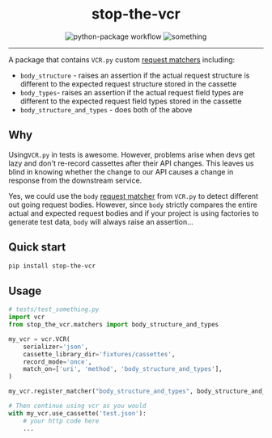 
<div align="center">

# stop-the-vcr

![python-package workflow](https://github.com/corno93/stop-the-vcr/actions/workflows/python-package.yml/badge.svg)
![something](https://img.shields.io/badge/python-3.8%7C3.9%7C3.10%7C3.11-blue)
</div>

---


A package that contains `VCR.py` custom [request matchers](https://vcrpy.readthedocs.io/en/latest/advanced.html#register-your-own-request-matcher) including:

- `body_structure` - raises an assertion if the actual request structure is different to the expected request structure stored in the cassette
- `body_types`- raises an assertion if the actual request field types are different to the expected request field types stored in the cassette
- `body_structure_and_types` - does both of the above

## Why
Using`VCR.py` in tests is awesome. However, problems arise when devs get lazy and don't
re-record cassettes after their API changes. This leaves us blind in knowing whether
the change to our API causes a change in response from the downstream service.

Yes, we could use the `body` [request matcher](https://vcrpy.readthedocs.io/en/latest/configuration.html#request-matching)
from `VCR.py` to detect different out going request bodies. However, since `body` strictly compares the entire actual and expected
request bodies and if your project is using factories to generate test data, `body` will always raise an assertion...



## Quick start

```bash
pip install stop-the-vcr
````

## Usage

```python
# tests/test_something.py
import vcr
from stop_the_vcr.matchers import body_structure_and_types

my_vcr = vcr.VCR(
    serializer='json',
    cassette_library_dir='fixtures/cassettes',
    record_mode='once',
    match_on=['uri', 'method', 'body_structure_and_types'],
)

my_vcr.register_matcher("body_structure_and_types", body_structure_and_types)

# Then continue using vcr as you would
with my_vcr.use_cassette('test.json'):
    # your http code here
    ...

```
